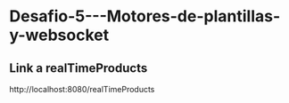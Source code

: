 # Desafio-5---Motores-de-plantillas-y-websocket

## Link a realTimeProducts
http://localhost:8080/realTimeProducts
